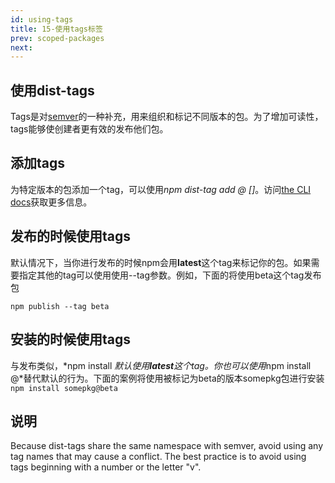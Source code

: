 ```yaml
---
id: using-tags
title: 15-使用tags标签
prev: scoped-packages
next: 
---
```


## 使用dist-tags

Tags是对[semver](http://semver.org/)的一种补充，用来组织和标记不同版本的包。为了增加可读性，tags能够使创建者更有效的发布他们包。

## 添加tags

为特定版本的包添加一个tag，可以使用*npm dist-tag add <pkg>@<version> [<tag>]*。访问[the CLI docs](https://docs.npmjs.com/cli/dist-tag)获取更多信息。

## 发布的时候使用tags

默认情况下，当你进行发布的时候npm会用**latest**这个tag来标记你的包。如果需要指定其他的tag可以使用使用--tag参数。例如，下面的将使用beta这个tag发布包

`npm publish --tag beta`

## 安装的时候使用tags

与发布类似，*npm install <pkg>*默认使用**latest**这个tag。你也可以使用*npm install <pkg>@<tag>*替代默认的行为。下面的案例将使用被标记为beta的版本somepkg包进行安装
`npm install somepkg@beta`

## 说明

Because dist-tags share the same namespace with semver, avoid using any tag names that may cause a conflict. The best practice is to avoid using tags beginning with a number or the letter "v".